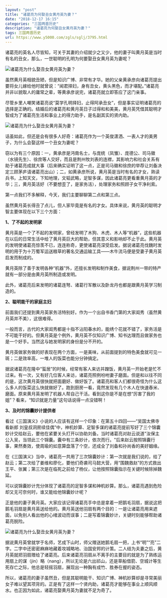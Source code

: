 ```yaml
---
layout: "post"
title: "诸葛亮为何娶丑女黄月英为妻？"
date: "2018-12-17 16:15"
categories: "三国两晋历史"
description: "诸葛亮为何娶丑女黄月英为妻？"
tags: 三国两晋历史
url: https://www.y5000.com/zgls/sglj/3795.html
---
```






诸葛亮的英名人尽皆知，可关于其妻的介绍就少之又少，他的妻子叫黄月英是当时有名的丑女，那么，一世聪明的孔明为何要娶丑女黄月英为妻呢？

![诸葛亮为什么娶丑女黄月英为妻？](/uploads/allimg/161024/6-1610241A423Z1.JPG)

虽然黄月英相貌丑陋，但是知识广博、非常有才华。她的父亲黄承彦向诸葛亮提出要将女儿嫁给他时就曾说：“闻君择妇，身有丑女，黄头黑色，而才堪配。”诸葛亮并非以貌取人的庸常之辈，等黄承彦说完，诸葛亮就立即答应了这门亲事。

尽管乡里人嘲笑诸葛亮说“莫学孔明择妇，止得阿承丑女”，但是事实证明诸葛亮的选择是正确的。结婚后的诸葛亮和黄月英日子过得和和美美，黄月英凭借其聪明才智成为了诸葛亮生活和事业上的得力助手，是名副其实的贤内助。

![诸葛亮为什么娶丑女黄月英为妻？](/uploads/allimg/161024/6-1610241A45X00.JPG)

话虽如此，但还是会有很多人好奇：诸葛亮作为一个英俊潇洒、一表人才的美男子，为什么会娶这样一个丑女为妻呢？

窃以为有三个原因：一，黄承彦是沔南名士，与庞统（凤雏）、庞德公、司马徽（水镜先生）、徐庶等人交好，而且是荆州牧刘表的连襟，其影响力和社会关系有助于诸葛亮成就大事（后来确实证明了这一点，正是司马徽和徐庶的举荐让刘备决定三顾茅庐请诸葛亮出山）；二，如黄承彦所说，黄月英是当时有名的才女，熟读兵书，上知天文，下知地理，文韬武略，足智多谋，因此诸葛亮更看重黄月英的才华；三，黄月英活好（不要想歪了，是家务活），处理家务和照顾子女干净利索。

第一点我们不多解释，今天，我们主要聊聊第二点和第三点。

虽然黄月英长得丑了点儿，但人家毕竟是有名的才女。具体来说，黄月英的聪明才智主要体现在以下三个方面：

**1、了不起的发明家**

黄月英是一个了不起的发明家，曾经发明了木狗、木虎、木人等“机器”，这些机器在以后的日常生活中给了黄月英巨大的帮助，但其意义和影响却不止于此。黄月英的发明使诸葛亮惊羡不已，连连称奇，更使诸葛亮深受启发。据说诸葛亮伐魏时发明的用于为十万蜀军运送粮草的著名交通运输工具——木牛流马便是受妻子黄月英启发而制成的。

黄月英除了善于发明各种“机器”外，还擅长发明和制作美食，据说荆州一带的特产就有一部分是由黄月英所制造或发明。

此外，诸葛亮后来发明的诸葛连弩、诸葛行军散以及卧龙丹也都是跟黄月英学习制造的。

**2、聪明能干的家庭主妇**

前面我们还提到黄月英家务活特别好。作为一个出自书香门第的大家闺秀（虽然黄月英并不美），这很难得。

一般而言，古代的大家闺秀都是十指不沾阳春水的，能绣个花就不错了，家务活是不可能干好的。但黄月英是个例外，黄月英不仅知识广博、知书达理而且做家务也是一个好手。当然这与她发明家的身份是分不开的。

黄月英做家务做的好表现在两个方面，一是美味，从前面提到的特色美食就可见一斑；二是效率高，一堆人的饭菜也能分分钟搞定。

据说诸葛亮在隆中“蜇居”的时候，经常有客人来访并蹭饭，黄月英一开始老是忙不过来。有一次，又有好几位客人来访，诸葛亮照例吩咐妻子磨面。但是和以往不同的是，这次黄月英很快就把面磨好、做好饭了。诸葛亮和客人们都很奇怪为什么这么多人的饭菜这么快就做好了。跑到厨房一看，竟然发现有几个木人在快速舂米、磨面。原来黄月英发明了机器人帮自己干活。看到这你是不是在想“厉害了我的姐”？看来，“知识就是力量”这句话说得一点没错啊！

**3、及时的锦囊妙计提供者**

看过《三国演义》小说的人应该有这样一个印象：在第五十四回——“吴国太佛寺看新郎
刘皇叔洞房续佳偶”中，神机妙算、足智多谋的诸葛亮提前写好了三个锦囊妙计交给赵云，要他在紧要关头打开以协助刘备。当时诸葛亮对赵云说道"汝保主公入吴，当领此三个锦囊。囊中有三条妙计，依次而行。"后来赵云按照锦囊行事，果然奏效，使周瑜的如意算盘落了个空，还成全了刘备和孙尚香的美好姻缘。

在《三国演义》当中，诸葛亮一共用了三次锦囊妙计：第一次就是我们说的，给了赵云；第二次给了姜维和廖化，要他们奇袭司马懿大营，用“围魏救赵”的方式救出王平、张翼；第三次是在临死之前给了杨仪，让他按照锦囊指示在关键时候除掉魏延。

可以说锦囊妙计充分体现了诸葛亮的足智多谋和神机妙算。那么，诸葛亮遇到危险却又无可奈何时，谁又能给他锦囊妙计呢？

正是他的妻子黄月英。大家应该记得诸葛亮手中总是拿着一把鹅毛羽扇，据说这把鹅毛羽扇是黄月英送给他的。黄月英送他羽扇有两个目的：一是让诸葛亮用来遮面，以免别人看出他的心绪波动而误事；二是写着锦囊妙计，关键时刻能够帮助诸葛亮脱险。

![诸葛亮为什么娶丑女黄月英为妻？](/uploads/allimg/161024/6-1610241A535340.JPG)

据说黄月英曾就学于名师，艺成下山时，师父赠送她鹅毛扇一把，上书“明”“亮”二字。二字中还密密麻麻地藏着攻城略地、治国安邦的计策。二人结为夫妻之后，黄月英就把羽扇赠给了诸葛亮。后来诸葛亮羽扇从不离手的主要目的就是为了熟练运用扇上的谋（jin）略（nang），所以无论是六出祁山，还是草船借箭、空城计等生死存亡之际，他总是轻摇羽扇，展现出一种胸有成竹、胜券在握的姿态。

所以，诸葛亮的妻子虽然丑，但是其聪明能干、知识广博、神机妙算却是寻常美丽女子难以望其项背的。正是有了这样一个贤内助，诸葛亮才能够在事业上顺风顺水。也正因为如此，诸葛亮娶黄月英为妻就不足为奇了。
